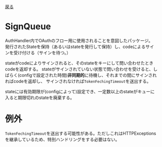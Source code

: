 [戻る](../README.md)

# SignQueue

AuthHandler内でOAuthのフロー用に使用されることを意図したパッケージ。
発行されたStateを保持（あるいはstateを発行して保持）し、codeによるサインを受け付ける（サインを待つ。）

stateがcodeによりサインされると、そのstateをキーにして問い合わせたときcodeを返却する。
stateがサインされていない状態で問い合わせを受けると、しばらく(configで設定された時間)**非同期的**に待機し、それまでの間にサインされればcodeを返却し、
サインされなければ`TokenFechingTimeout`を送出する。

stateには有効期限が(configによって)設定でき、一定数以上のstateがキューに入ると期限切れのstateを廃棄する。

# 例外

`TokenFechingTimeout`を送出する可能性がある。ただしこれはHTTPExceptionsを継承しているため、特別ハンドリングをする必要はない。

